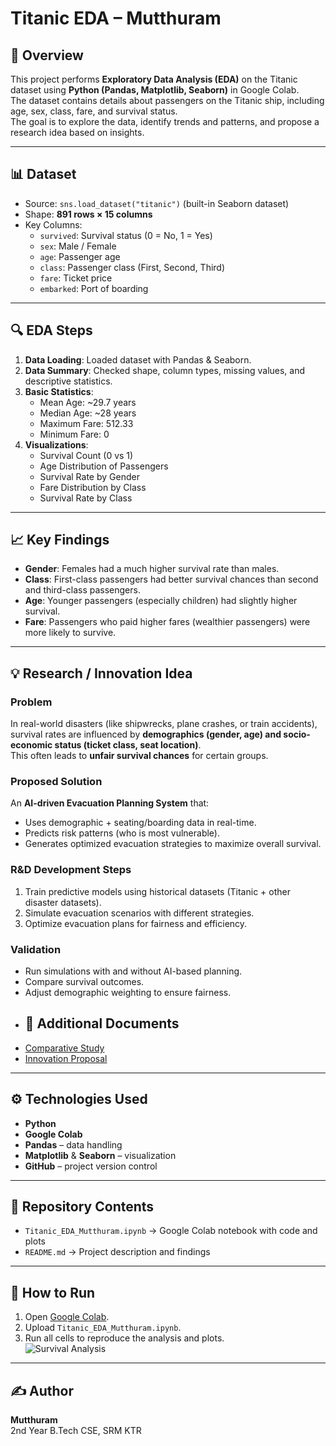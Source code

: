 # Titanic EDA – Mutthuram

## 📌 Overview
This project performs **Exploratory Data Analysis (EDA)** on the Titanic dataset using **Python (Pandas, Matplotlib, Seaborn)** in Google Colab.  
The dataset contains details about passengers on the Titanic ship, including age, sex, class, fare, and survival status.  
The goal is to explore the data, identify trends and patterns, and propose a research idea based on insights.

---

## 📊 Dataset
- Source: `sns.load_dataset("titanic")` (built-in Seaborn dataset)  
- Shape: **891 rows × 15 columns**  
- Key Columns:
  - `survived`: Survival status (0 = No, 1 = Yes)  
  - `sex`: Male / Female  
  - `age`: Passenger age  
  - `class`: Passenger class (First, Second, Third)  
  - `fare`: Ticket price  
  - `embarked`: Port of boarding  

---

## 🔍 EDA Steps
1. **Data Loading**: Loaded dataset with Pandas & Seaborn.  
2. **Data Summary**: Checked shape, column types, missing values, and descriptive statistics.  
3. **Basic Statistics**:
   - Mean Age: ~29.7 years  
   - Median Age: ~28 years  
   - Maximum Fare: 512.33  
   - Minimum Fare: 0  
4. **Visualizations**:
   - Survival Count (0 vs 1)  
   - Age Distribution of Passengers  
   - Survival Rate by Gender  
   - Fare Distribution by Class  
   - Survival Rate by Class  

---

## 📈 Key Findings
- **Gender**: Females had a much higher survival rate than males.  
- **Class**: First-class passengers had better survival chances than second and third-class passengers.  
- **Age**: Younger passengers (especially children) had slightly higher survival.  
- **Fare**: Passengers who paid higher fares (wealthier passengers) were more likely to survive.  

---

## 💡 Research / Innovation Idea
### Problem  
In real-world disasters (like shipwrecks, plane crashes, or train accidents), survival rates are influenced by **demographics (gender, age) and socio-economic status (ticket class, seat location)**.  
This often leads to **unfair survival chances** for certain groups.  

### Proposed Solution  
An **AI-driven Evacuation Planning System** that:  
- Uses demographic + seating/boarding data in real-time.  
- Predicts risk patterns (who is most vulnerable).  
- Generates optimized evacuation strategies to maximize overall survival.  

### R&D Development Steps  
1. Train predictive models using historical datasets (Titanic + other disaster datasets).  
2. Simulate evacuation scenarios with different strategies.  
3. Optimize evacuation plans for fairness and efficiency.  

### Validation  
- Run simulations with and without AI-based planning.  
- Compare survival outcomes.  
- Adjust demographic weighting to ensure fairness.
- ## 📑 Additional Documents  
- [Comparative Study](Comparative_Study.txt)  
- [Innovation Proposal](Innovation_Proposal.md)  

---

## ⚙️ Technologies Used
- **Python**  
- **Google Colab**  
- **Pandas** – data handling  
- **Matplotlib** & **Seaborn** – visualization  
- **GitHub** – project version control  

---

## 📂 Repository Contents
- `Titanic_EDA_Mutthuram.ipynb` → Google Colab notebook with code and plots  
- `README.md` → Project description and findings  

---

## 🚀 How to Run
1. Open [Google Colab](https://colab.research.google.com/).  
2. Upload `Titanic_EDA_Mutthuram.ipynb`.  
3. Run all cells to reproduce the analysis and plots.  
![Survival Analysis](survival.png)

---

## ✍️ Author
**Mutthuram**  
2nd Year B.Tech CSE, SRM KTR  

